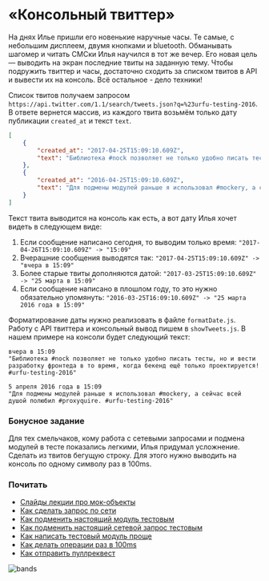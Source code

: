 # «Консольный твиттер»

На днях Илье пришли его новенькие наручные часы. Те самые,
с небольшим дисплеем, двумя кнопками и bluetooth. Обманывать шагомер и читать
СМСки Илья научился в тот же вечер. Его новая цель — выводить на экран
последние твиты на заданную тему. Чтобы подружить твиттер и часы, достаточно
сходить за списком твитов в API и вывести их на консоль. Всё остальное - дело техники!

Список твитов получаем запросом `https://api.twitter.com/1.1/search/tweets.json?q=%23urfu-testing-2016`.
В ответе вернется массив, из каждого твита возьмём только дату публикации `created_at` и текст `text`.
```json
[
    {
        "created_at": "2017-04-25T15:09:10.609Z",
        "text": "Библиотека #nock позволяет не только удобно писать тесты, но и вести разработку фронтеда, в то время, когда бекенд ещё только проектируется! #urfu-testing-2016"
    },
    {
        "created_at": "2016-04-25T15:09:10.609Z",
        "text": "Для подмены модулей раньше я использовал #mockery, а сейчас всей душой полюбил #proxyquire. #urfu-testing-2016"
    }
]
```

Текст твита выводится на консоль как есть, а вот дату Илья хочет видеть в следующем виде:
  1. Если сообщение написано сегодня, то выводим только время: `"2017-04-26T15:09:10.609Z" -> "15:09"`
  2. Вчерашние сообщения выводятся так: `"2017-04-25T15:09:10.609Z" -> "вчера в 15:09"`
  3. Более старые твиты дополняются датой: `"2017-03-25T15:09:10.609Z" -> "25 марта в 15:09"`
  4. Если сообщение написано в плошлом году, то это нужно обязательно упомянуть: `"2016-03-25T16:09:10.609Z" -> "25 марта 2016 года в 15:09"`

Форматирование даты нужно реализовать в файле `formatDate.js`. Работу с API
твиттера и консольный вывод пишем в `showTweets.js`. В нашем примере на консоли
будет следующий текст:
```
вчера в 15:09
"Библиотека #nock позволяет не только удобно писать тесты, но и вести разработку фронтеда в то время, когда бекенд ещё только проектируется! #urfu-testing-2016"

5 апреля 2016 года в 15:09
"Для подмены модулей раньше я использовал #mockery, а сейчас всей душой полюбил #proxyquire. #urfu-testing-2016"
```

### Бонусное задание
Для тех смельчаков, кому работа с сетевыми запросами и подмена модулей в тесте
показались легкими, Илья придумал усложнение. Сделать из твитов бегущую строку.
Для этого нужно выводить на консоль по одному символу раз в 100ms.

### Почитать
  * [Слайды лекции про мок-объекты](https://urfu-2016.github.io/testing-slides/06-mock/#/)
  * [Как сделать запрос по сети](https://www.npmjs.com/package/request)
  * [Как подменить настоящий модуль тестовым](https://www.npmjs.com/package/proxyquire)
  * [Как подменить настоящий сетевой запрос тестовым](https://www.npmjs.com/package/nock)
  * [Как написать тестовый модуль проще](http://sinonjs.org/)
  * [Как делать операции раз в 100ms](https://learn.javascript.ru/settimeout-setinterval)
  * [Как отправить пуллреквест](https://urfu-2016.github.io/javascript-slides/01-intro/#/37)

![bands](https://cloud.githubusercontent.com/assets/1654243/25427135/14363a82-2a8b-11e7-85a3-b8b5e0c97b3a.jpg)
